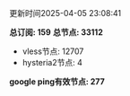 更新时间2025-04-05 23:08:41

**总订阅: 159**
**总节点: 33112**
- vless节点: 12707
- hysteria2节点: 4

**google ping有效节点: 277**
